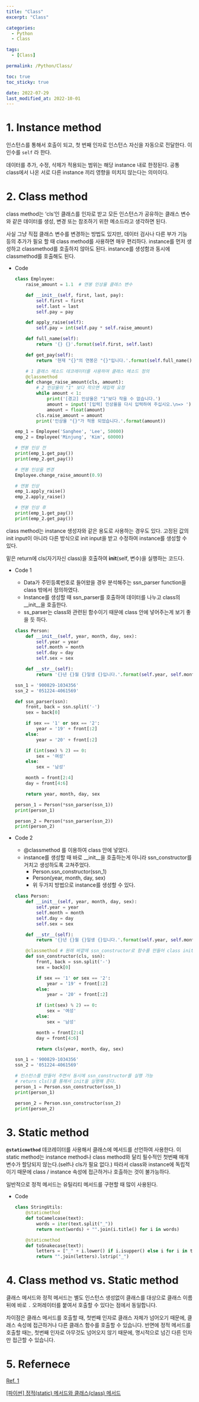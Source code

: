 ```yaml
---
title: "Class"
excerpt: "Class"

categories:
  - Python
  - Class

tags:
  - [Class]

permalink: /Python/Class/

toc: true
toc_sticky: true

date: 2022-07-29
last_modified_at: 2022-10-01
---
```



# 1. Instance method

인스턴스를 통해서 호출이 되고, 첫 번째 인자로 인스턴스 자신을 자동으로 전달한다. 이 인수를 `self` 라 한다. 

데이터를 추가, 수정, 삭제가 적용되는 범위는 해당 instance 내로 한정된다. 공통 class에서 나온 서로 다른 instance 끼리 영향을 미치지 않는다는 의미이다.

# 2. Class method

class method는 ‘cls’인 클래스를 인자로 받고 모든 인스턴스가 공유하는 클래스 변수와 같은 데이터를 생성, 변경 또는 참조하기 위한 메소드라고 생각하면 된다.

사실 그냥 직접 클래스 변수를 변경하는 방법도 있지만, 데이터 검사나 다른 부가 기능 등의 추가가 필요 할 때 class method를 사용하면 매우 편리하다. instance를 먼저 생성하고 classmethod를 호출하지 않아도 된다. instance를 생성함과 동시에 classmethod를 호출해도 된다.

- Code
    
    ```python
    class Employee:
        raise_amount = 1.1  # 연봉 인상율 클래스 변수
    
        def __init__(self, first, last, pay):
            self.first = first
            self.last = last
            self.pay = pay
    
        def apply_raise(self):
            self.pay = int(self.pay * self.raise_amount)
    
        def full_name(self):
            return '{} {}'.format(self.first, self.last)
    
        def get_pay(self):
            return '현재 "{}"의 연봉은 "{}"입니다.'.format(self.full_name(), self.pay)
    
        # 1 클래스 메소드 데코레이터를 사용하여 클래스 메소드 정의
        @classmethod
        def change_raise_amount(cls, amount):
            # 2 인상율이 "1" 보다 작으면 재입력 요청
            while amount < 1:
                print('[경고] 인상율은 "1"보다 작을 수 없습니다.')
                amount = input('[입력] 인상율을 다시 입력하여 주십시오.\n=> ')
                amount = float(amount)
            cls.raise_amount = amount
            print('인상율 "{}"가 적용 되었습니다.'.format(amount))
    
    emp_1 = Employee('Sanghee', 'Lee', 50000)
    emp_2 = Employee('Minjung', 'Kim', 60000)
    
    # 연봉 인상 전
    print(emp_1.get_pay())
    print(emp_2.get_pay())
    
    # 연봉 인상율 변경
    Employee.change_raise_amount(0.9)
    
    # 연봉 인상
    emp_1.apply_raise()
    emp_2.apply_raise()
    
    # 연봉 인상 후
    print(emp_1.get_pay())
    print(emp_2.get_pay())
    ```
    

class method는 instance 생성자와 같은 용도로 사용하는 경우도 있다. 고정된 값의 init input이 아니라 다른 방식으로 init input을 받고 수정하여 instance를 생성할 수 있다.

밑은 return에 cls(자기자신 class)을 호출하여 __init__(self, 변수)을 실행하는 코드다.

- Code 1
    - Data가 주민등록번호로 들어왔을 경우 분석해주는 ssn_parser function을 class 밖에서 정의하였다.
    - Instance를 생성할 때 ssn_parser를 호출하여 데이터를 나누고 class의 __init__을 호출한다.
    - ss_parser는 class와 관련된 함수이기 때문에 class 안에 넣어주는게 보기 좋을 듯 하다.
    
    ```python
    class Person:
        def __init__(self, year, month, day, sex):
            self.year = year
            self.month = month
            self.day = day
            self.sex = sex
    
        def __str__(self):
            return '{}년 {}월 {}일생 {}입니다.'.format(self.year, self.month, self.day, self.sex)
    
    ssn_1 = '900829-1034356'
    ssn_2 = '051224-4061569'
    
    def ssn_parser(ssn):
        front, back = ssn.split('-')
        sex = back[0]
    
        if sex == '1' or sex == '2':
            year = '19' + front[:2]
        else:
            year = '20' + front[:2]
    
        if (int(sex) % 2) == 0:
            sex = '여성'
        else:
            sex = '남성'
    
        month = front[2:4]
        day = front[4:6]
    
        return year, month, day, sex
    
    person_1 = Person(*ssn_parser(ssn_1))
    print(person_1)
    
    person_2 = Person(*ssn_parser(ssn_2))
    print(person_2)
    ```
    
- Code 2
    - @classmethod 를 이용하여 class 안에 넣었다.
    - instance를 생성할 때 바로 __init__을 호출하는게 아니라 ssn_constructor를 거치고 생성하도록 고쳐주었다.
        - Person.ssn_constructor(ssn_1)
        - Person(year, month, day, sex)
        - 위 두가지 방법으로 instance를 생성할 수 있다.
    
    ```python
    class Person:
        def __init__(self, year, month, day, sex):
            self.year = year
            self.month = month
            self.day = day
            self.sex = sex
    
        def __str__(self):
            return '{}년 {}월 {}일생 {}입니다.'.format(self.year, self.month, self.day, self.sex)
    
        @classmethod # 원래 바깥에 ssn_constructor로 함수를 만들어 class init에 전달해도 된다.
        def ssn_constructor(cls, ssn):
            front, back = ssn.split('-')
            sex = back[0]
    
            if sex == '1' or sex == '2':
                year = '19' + front[:2]
            else:
                year = '20' + front[:2]
    
            if (int(sex) % 2) == 0:
                sex = '여성'
            else:
                sex = '남성'
    
            month = front[2:4]
            day = front[4:6]
    
            return cls(year, month, day, sex)
    
    ssn_1 = '900829-1034356'
    ssn_2 = '051224-4061569'
    
    # 인스턴스를 만들어 주면서 동시에 ssn_constructor를 실행 가능
    # return cls()를 통해서 init을 실행해 준다.
    person_1 = Person.ssn_constructor(ssn_1)
    print(person_1)
    
    person_2 = Person.ssn_constructor(ssn_2)
    print(person_2)
    ```
    

# 3. Static method

**`@staticmethod`** 데코레이터를 사용해서 클래스에 메서드를 선언하여 사용한다. 이 static method는 instance method나 class method와 달리 필수적인 첫번째 매개변수가 할당되지 않는다.(self나 cls가 필요 없다.) 따라서 class와 instance에 독립적이기 때문에 class / instance 속성에 접근하거나 호출하는 것이 불가능하다.

일반적으로 정적 메서드는 유틸리티 메서드를 구현할 때 많이 사용된다.

- Code
    
    ```python
    class StringUtils:
        @staticmethod
        def toCamelcase(text):
            words = iter(text.split("_"))
            return next(words) + "".join(i.title() for i in words)
    
        @staticmethod
        def toSnakecase(text):
            letters = ["_" + i.lower() if i.isupper() else i for i in text]
            return "".join(letters).lstrip("_")
    ```

# 4. Class method vs. Static method

클래스 메서드와 정적 메서드는 별도 인스턴스 생성없이 클래스를 대상으로 클래스 이름 뒤에 바로 `.` 오퍼레이터를 붙여서 호출할 수 있다는 점에서 동일합니다.

차이점은 클래스 메서드를 호출할 때, 첫번째 인자로 클래스 자체가 넘어오기 때문에, 클래스 속성에 접근하거나 다른 클래스 함수를 호출할 수 있습니다. 반면에 정적 메서드를 호출할 때는, 첫번째 인자로 아무것도 넘어오지 않기 때문에, 명시적으로 넘긴 다른 인자만 접근할 수 있습니다.

# 5. Refernece

[Ref. 1](https://schoolofweb.net/blog/posts/%ed%8c%8c%ec%9d%b4%ec%8d%ac-oop-part-4-%ed%81%b4%eb%9e%98%ec%8a%a4-%eb%a9%94%ec%86%8c%eb%93%9c%ec%99%80-%ec%8a%a4%ed%83%9c%ed%8b%b1-%eb%a9%94%ec%86%8c%eb%93%9c-class-method-and-static-method/)
    
[[파이썬] 정적(static) 메서드와 클래스(class) 메서드](https://www.daleseo.com/python-class-methods-vs-static-methods/)